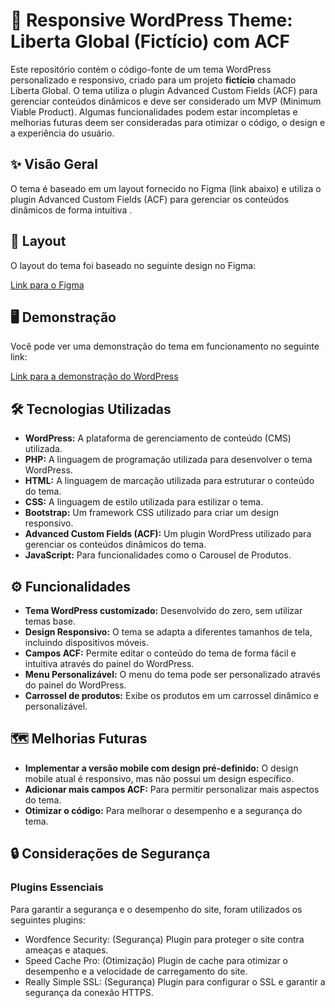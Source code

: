 # 🚀 Responsive WordPress Theme: Liberta Global (Fictício) com ACF 

Este repositório contém o código-fonte de um tema WordPress personalizado e responsivo, criado para um projeto **fictício** chamado Liberta Global. O tema utiliza o plugin Advanced Custom Fields (ACF) para gerenciar conteúdos dinâmicos e deve ser considerado um MVP (Minimum Viable Product). 
Algumas funcionalidades podem estar incompletas e melhorias futuras deem ser consideradas para otimizar o código, o design e a experiência do usuário.

## ✨ Visão Geral
  O tema é baseado em um layout fornecido no Figma (link abaixo) e utiliza o plugin Advanced Custom Fields (ACF) para gerenciar os conteúdos dinâmicos de forma intuitiva .

## 🎨 Layout

O layout do tema foi baseado no seguinte design no Figma:

[Link para o Figma](https://www.figma.com/design/WVTedsN2BWhrqqKTL858WC/TESTE---DEV---WORDPRES?node-id=0-3&t=bhoyb7NkjXI57qWd-1)

## 🖥️ Demonstração

Você pode ver uma demonstração do tema em funcionamento no seguinte link:

[Link para a demonstração do WordPress](https://project.dgin.com.br)

## 🛠️ Tecnologias Utilizadas

*   **WordPress:**  A plataforma de gerenciamento de conteúdo (CMS) utilizada.
*   **PHP:**  A linguagem de programação utilizada para desenvolver o tema WordPress.
*   **HTML:**  A linguagem de marcação utilizada para estruturar o conteúdo do tema.
*   **CSS:** A linguagem de estilo utilizada para estilizar o tema.
*   **Bootstrap:** Um framework CSS utilizado para criar um design responsivo.
*   **Advanced Custom Fields (ACF):** Um plugin WordPress utilizado para gerenciar os conteúdos dinâmicos do tema.
*   **JavaScript:**  Para funcionalidades como o Carousel de Produtos.

## ⚙️ Funcionalidades

*   **Tema WordPress customizado:**  Desenvolvido do zero, sem utilizar temas base.
*   **Design Responsivo:**  O tema se adapta a diferentes tamanhos de tela, incluindo dispositivos móveis.
*   **Campos ACF:**  Permite editar o conteúdo do tema de forma fácil e intuitiva através do painel do WordPress.
*   **Menu Personalizável:**  O menu do tema pode ser personalizado através do painel do WordPress.
*   **Carrossel de produtos:**  Exibe os produtos em um carrossel dinâmico e personalizável.

## 🗺️ Melhorias Futuras

*   **Implementar a versão mobile com design pré-definido:** O design mobile atual é responsivo, mas não possui um design específico.
*   **Adicionar mais campos ACF:**  Para permitir personalizar mais aspectos do tema.
*   **Otimizar o código:**  Para melhorar o desempenho e a segurança do tema.

## 🔒 Considerações de Segurança
### Plugins Essenciais
Para garantir a segurança e o desempenho do site, foram utilizados os seguintes plugins:

*   Wordfence Security: (Segurança) Plugin para proteger o site contra ameaças e ataques.
*   Speed Cache Pro: (Otimização) Plugin de cache para otimizar o desempenho e a velocidade de carregamento do site.
*   Really Simple SSL: (Segurança) Plugin para configurar o SSL e garantir a segurança da conexão HTTPS.
